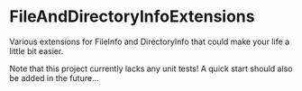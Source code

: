 # FileAndDirectoryInfoExtensions
Various extensions for FileInfo and DirectoryInfo that could make your life a little bit easier.

Note that this project currently lacks any unit tests! A quick start should also be added in the future...
